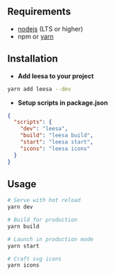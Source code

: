## Requirements

 - [nodejs](https://nodejs.org/en/) (LTS or higher)
 - npm or [yarn](https://yarnpkg.com/)

## Installation

- **Add leesa to your project**

``` bash
yarn add leesa --dev
```

- **Setup scripts in package.json**

``` json
{
  "scripts": {
    "dev": "leesa",
    "build": "leesa build",
    "start": "leesa start",
    "icons": "leesa icons"
  }
}
```

## Usage

``` bash
# Serve with hot reload
yarn dev

# Build for production
yarn build

# Launch in production mode
yarn start

# Craft svg icons
yarn icons
```
